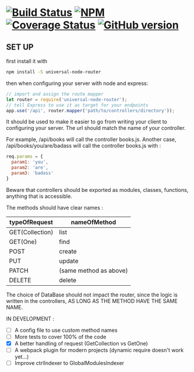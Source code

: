 [![Build Status](https://travis-ci.org/gaspaonrocks/universal-node-router.svg?branch=master)](https://travis-ci.org/gaspaonrocks/universal-node-router) [![NPM](https://nodei.co/npm/universal-node-router.png?downloads=true&stars=true)](https://www.npmjs.com/package/universal-node-router) [![Coverage Status](https://coveralls.io/repos/github/gaspaonrocks/universal-node-router/badge.svg?branch=master)](https://coveralls.io/github/gaspaonrocks/universal-node-router?branch=master) [![GitHub version](https://badge.fury.io/gh/gaspaonrocks%2Funiversal-node-router.svg)](https://badge.fury.io/gh/gaspaonrocks%2Funiversal-node-router)
===========

## SET UP

first install it with 
```bash
npm install -S universal-node-router
```

then when configuring your server with node and express:

```javascript
// import and assign the route mapper
let router = require('universal-node-router');
// tell Express to use it as target for your endpoints
app.use('/api', router.mapper('path/to/controllers/directory'));
```

It should be used to make it easier to go from writing your client 
to configuring your server. The url should match the name of your controller.

For example, /api/books will call the controller books.js.
Another case, /api/books/you/are/badass will call the controller books.js with : 
```javascript
req.params = {
  param1: 'you',
  param2: 'are',
  param3: 'badass'
}
```

Beware that controllers should be exported as modules, classes, functions, anything that is accessible.

The methods should have clear names :

typeOfRequest | nameOfMethod
--- | ---
GET(Collection) | list
GET(One) | find
POST | create
PUT | update 
PATCH | (same method as above)
DELETE | delete

The choice of DataBase should not impact the router, since the logic is written
in the controllers, AS LONG AS THE METHOD HAVE THE SAME NAME.

IN DEVELOPMENT : 
 - [ ] A config file to use custom method names
 - [ ] More tests to cover 100% of the code
 - [X] A better handling of request (GetCollection vs GetOne)
 - [ ] A webpack plugin for modern projects (dynamic require doesn't work yet...)
 - [ ] Improve ctrlIndexer to GlobalModulesIndexer
